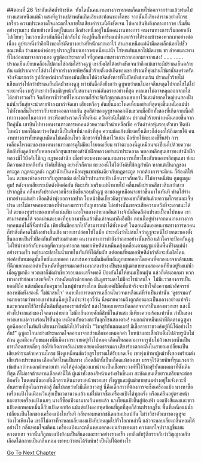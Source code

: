##ตอนที่ 26 วิชาอันเลิศล้ำห้าชนิด
 ทันใดนั้นคนงานทางการหกคนก็คลายโซ่ออกจากร่างแล้วฟาดไปทางแสงเหนือแม่น้ำ
แสงที่ดูว่างเปล่าพลันเกิดเสียงสะท้อนของโลหะ จากนั้นก็เสียงคำรามอย่างโกรธเกรี้ยว
ความประหลาดใจและตกใจภายในเสียงคำรามนี้ดังชัดเจน
โซ่หกเส้นขึงตึงกลางอากาศ เริ่มสั่นอย่างรุนแรง
ปลายข้างหนึ่งอยู่ในแสง อีกข้างหนึ่งอยู่ในมือคนงานทางการ
คนงานทางการเริ่มถอยหลังไปเงียบๆ ในเวลาเดียวกันก็ดึงโซ่กลับไป
หินปูพื้นสีเทาริมแม่น้ำแตกร้าวใต้รองเท้าของพวกเขาอย่างต่อเนื่อง
ดูประหนึ่งว่าอีกฝั่งของโซ่มัดบางอย่างที่หนักมากเอาไว้
ลำแสงเหนือแม่น้ำมืดลงเล็กน้อยไปชั่วขณะหนึ่ง
ร่างผอมดำค่อยๆ ปรากฏขึ้นบนอากาศเหนือแม่น้ำ
โซ่หกเส้นแยกไปมัดแขน ขา ลำคอและหางที่โผล่ออกมาจากกางเกง
ฉูซูต้องประหลาดใจที่ถูกคนงานทางการลากออกมาจากแสง!
……
……
ปราณเย็นเยียบเคลื่อนไปตามโซ่ถล่มใส่ร่างฉูซู
เขาสัมผัสได้อย่างชัดเจนว่าถึงแม้เขาจะมีปราณเย็นคล้ายกัน แต่ปราณจากโซ่ต่างไปจากร่างกายพิษอันชั่วร้ายตั้งแต่เกิดของเขา
ปราณที่พุ่งผ่านโซ่มานั้นเคร่งครัดจริงจังมากกว่า รูปลักษณ์น่ากลัวของมันเปี่ยมไปด้วยจิตสังหารที่ไม่ปิดบังซ่อนเร้น
ปราณชั่วร้ายไม่แข็งแกร่งไปกว่าปราณเย็นมืดมัวของฉูซู ทว่ามันดื้อดึงยิ่งกว่า ฉูซูพบว่าตนไม่อาจดิ้นหลุดไปจากโซ่ได้ไประยะหนึ่ง
เขารู้ว่าเขากำลังเผชิญหน้ากับสถานการณ์อันตรายอย่างที่สุด หากเขาไม่อาจหลุดออกจากโซ่ได้อย่างรวดเร็ว จิตสังหารชั่วร้ายที่ไหลมาตามโซ่จะจับวิญญาณของเขาเอาไว้และค่ายกลใหญ่บนสองฝั่งแม่น้ำเวิ่นสุ่ยจะนำสายฟ้าลงมากำจัดเขา
เสียงหวือๆ อันเย็นและโหดเหี้ยมอย่างที่สุดพุ่งขึ้นเหนือแม่น้ำ โซ่ทั้งหกสั่นไหวราวกับจะขาดออกจากกัน
ชุดสีดำของฉูซูขาดออกดังแขวกเมื่อปีกทั้งสองที่เกิดจากเนื้อสีเทากางออกในอากาศ กระพืออย่างรวดเร็วในหิมะ
ควันดำนับไม่ถ้วน ปราณชั่วร้ายเน่าเหม็นลอยขึ้นจากปีกคู่นั้น
เขาบินไปทางคนงานทางการหกคนด้วยความเร็วน่าเหลือเชื่อ
ควันดำห่อหุ้มรอบตัวเขา ปิดบังใบหน้า บอกได้เลยว่าควันดำนี้เป็นพิษที่น่ากลัวที่สุด ความขัดแย้งเพียงครั้งเดียวก็ส่งผลให้ถึงตายได้
คนงานทางการทั้งหกดูเหมือนไม่เคลื่อนไหว มือขวาจับโซ่เอาไว้แน่น มือซ้ายใช้ตะบองชี้ขึ้นฟ้า
การเคลื่อนไหวตะบองของคนงานทางการดูไม่มีอะไรยอดเยี่ยม ทว่าตะบองนี้ดูเหมือนจะเปี่ยมไปด้วยความลึกลับซึ่งดูคล้ายกับพลองพลิกขุนเขาของสำนักฝึกหลวงอย่างน่าประหลาด
พลองพลิกขุนเขาของสำนักฝึกหลวงมีไว้บังคับใช้กฎ กฎของสำนัก
เมื่อท่าตะบองของคนงานทางการเกี่ยวโยงกับพลองพลิกขุนเขา ย่อมมีความคล้ายคลึงกัน บังคับใช้กฎ
อย่างไรก็ตาม ตะบองนี้ไม่ได้บังคับใช้กฎสำนัก หากแต่เป็นกฎของตระกูล
กฎตระกูลถัง
กฎสำนักเป็นเหมือนขุนเขาเช่นเดียวกับกฎตระกูล
หากต้องการจะตีคน ก็ต้องตีให้โดน
ตะบองฟาดลงราวกับภูเขาถล่ม ต่อให้เร็วปานสายฟ้า เลือนราวกับควัน ก็ไม่อาจหนีพ้น
ตูมตูมตูมตูม! หลังจากเสียงระเบิดดังติดต่อกัน หิมะบริเวณริมแม่น้ำหายไป คลื่นพลังปราณสีขาวสิบกว่าสายปรากฏขึ้น
คลื่นพลังปราณพวกนี้ระเบิดขึ้นรอบตัวฉูซู
ตะบองดูเหมือนจะยาวขึ้นมาในทันที ฟาดใส่ร่างเขาอย่างแม่นยำ
เลือดสีดำพุ่งออกจากปาก ใบหน้าบิดเบี้ยวผิดรูปของเขาก็ยับย่นด้วยความโกรธและเจ็บปวด
เขาไม่อาจหลบตะบองที่ฟาดลงมาราวกับภูเขาถล่ม ไม่อย่างนั้นเขาจะเสียความหวังที่จะเอาชนะได้ไป
ตะบองทุบร่างของเขาดังแน่นทึบ และใจกลางค่ายกลอันสว่างจ้ามีเลือดสีดำเปรอะเปื้อนไปหมด
เขาสามารถทนได้ รอดผ่านตะบองที่ทุบลงมาชั้นแล้วชั้นเล่าจนมาถึงอีกฝั่ง ตอนนี้อยู่ห่างจากคนงานทางการหกคนแค่ไม่กี่จั้งเท่านั้น เพียงยื่นมือออกไปก็สามารถฆ่าได้ทั้งหมด!
ในตอนนั้นเองคนงานทางการหกคนก็ทำสิ่งที่คาดไม่ถึงอย่างสิ้นเชิง พวกเขาปล่อยโซ่ในมือ ประหนึ่งว่าไม่สนใจว่าฉูซูจะหนีไป ยกตะบองตั้งขึ้นกลายเป็นรั้วป้องกันตัวพร้อมล่าถอย
คนงานทางการกำลังล่าถอยอย่างนั้นหรือ แล้วใครจะป้องกันฉูซูไม่ให้ฆ่าพ่อค้ากับหมอดูที่ควบคุมค่ายกล
หมอกพิษสีดำเหม็นคลุ้งเคลื่อนตามฉูซูแผ่ซึมพื้นที่ริมแม่น้ำอย่างรวดเร็ว หญ้าและปลาในน้ำตายในทันทีที่ได้สัมผัส
แต่ตอนที่หมอกพิษสีดำกำลังจะสัมผัสโดนพ่อค้ากับหมอดูมันก็พลันแยกออก
เฉกเช่นความมืดมิดที่พลันถูกแยกออกโดยคนที่ตกลงมาจากด้านบน
ที่ฉีกแยกหมอกดำเป็นหมัดที่ดูธรรมดาอย่างมากสองข้าง
เป็นของผู้เฒ่าขายขนมสองคนที่ยืนอยู่ริมแม่น้ำ
เมื่อฉูซูมาถึง พวกเขาก็มัดผ้าเขียวรอบแผงเสร็จพอดี ป้องกันไม่ให้ขนมเปื้อนฝุ่น แล้วก็เดินออกมา
พวกเขางอเข่าย่อเอวสงบจิตใจ กำหมัดแล้วต่อยออก
มันดูธรรมดาไม่มีอะไรน่าสนใจ  ไม่มีแววของการเป็นยอดฝีมือ แต่เหมือนกับครูมวยในหมู่บ้านห่างไกล
มีแต่ยอดฝีมือที่แท้จริงจะเข้าใจถึงความน่าอัศจรรย์ของหมัดทั้งสองนี้
‘ไม่น่าสนใจ’ หมายถึงการลดการเคลื่อนไหวจนเหลือแค่ที่จำเป็นเท่านั้น
‘ดูธรรมดา’ หมายความว่าพวกเขาทำเช่นนี้อยู่เป็นประจำทุกวี่วัน
นี่หมายความถึงถูกต้องและเป็นกลางอย่างแท้จริง
และพวกเขาใช้วิชาที่ดั้งเดิมที่สุดของราชสำนัก!
แสงไร้ขอบเขตระเบิดออกจากกำปั้นของพวกเขา
แสงนี้ต่างไปจากแสงของใจกลางค่ายกล ไม่มีกลิ่นอายศักดิ์สิทธิ์ในลำแสง มีเพียงความร้อนเท่านั้น
กำปั้นของพวกเขาแผ่ความร้อนไร้สิ้นสุด เหมือนกับดวงตะวันลุกโชนสองดวง!
หมอกดำเหม็นเน่าที่ติดตามฉูซูมาถูกฉีกออกในทันที
เสียงเผาไหม้ดังไปทั่วลำน้ำ
“วิชาสุริยันแผดเผา! มีเชื้อสายราชวงศ์อยู่ที่นี่ได้อย่างไรกัน!”
ฉูซูตะโกนอย่างประหลาดใจออกมาจากส่วนลึกของหมอกดำ
ใบหน้าและเสื้อผ้าเต็มไปด้วยรูนับไม่ถ้วน ดูเหมือนกับขนมงาที่มีเม็ดงากระจายอยู่ทั่วไปหมด
เลือดไหลออกมาจากรูนับไม่ถ้วนพวกนั้นเป็นธารเลือดสายเล็กๆ ก่อให้เกิดภาพอันน่าสยดสยองผิดธรรมดา
เสียงร้องตกตะลึงในสายลมเปลี่ยนเป็นเสียงคำรามด้วยความโกรธ ฟังดูเหมือนสัตว์อสูรโบราณได้รับบาดเจ็บ
เขาพุ่งเข้าหาผู้เฒ่าทั้งสองพร้อมส่งเสียงร้องประหลาด เลือดสีดำไหลเป็นทาง
เลือดสีดำนี้เป็นเลือดแท้ของเขา บรรจุไว้ด้วยพิษที่รุนแรงกว่าเข้มข้นกว่าหมอกดำหลายเท่า
ต่อให้คู่ต่อสู้ของเขาน่าจะเป็นเชื้อพระวงศ์ที่ใช้วิชาสุริยันแผดเผาที่ดั้งเดิมที่สุด ก็ไม่อาจต้านทานเลือดดำนี้ได้
ผู้เฒ่าทั้งสองสีหน้าเคร่งขรึมขึ้นมา สะบัดแขนเสื้อยาวเตรียมจะต่อยอีกครั้ง
ในตอนนั้นเองที่เด็กสาวเดินมาตรงหน้าพวกเขา
ทั้งฉูซูและผู้เฒ่าขายขนมต่างอยู่ในจังหวะที่อันตรายที่สุดในการต่อสู้ ลืมไปเลยว่ายังมีเด็กสาวอยู่
นี่คือเด็กสาวที่ต้องการจะซื้อเครื่องแป้ง
นางหาซื้อเครื่องแป้งในเมืองเวิ่นสุ่ยเป็นเวลานานแล้ว แม้ไม่อาจซื้อเครื่องแป้งได้ทุกครั้ง หรือแค่ยืนอยู่ตรงหน้าแผงขายเครื่องแป้งเฉยๆ นางก็ซื้อแป้งมามากเกินพอแล้ว
นางโยนแป้งขึ้นสู่ท้องฟ้า
ผงแป้งสีแดงและขาว แป้งดอกหอมหมื่นลี้กับแป้งดอกท้อ แม้แต่แป้งดอกพุดซ้อนที่ถูกที่สุดก็ล้วนปรากฏขึ้น
พื้นที่เหนือแม่น้ำเปลี่ยนเป็นโลกของเครื่องแป้งในทันที กลิ่นหอมหลากชนิดผสมปนเปกัน
ไม่ว่าวิชาตัวเบาของฉูซูจะว่องไวเพียงใด เขาก็ไม่อาจที่จะหลบเลี่ยงผงแป้งที่ปกคลุมไปทั่วโลกเหล่านี้ แล้วจะหลบเลี่ยงกลิ่นหอมได้อย่างไร
กลิ่นหอมโจมตีคน
เครื่องแป้งและกลิ่นหอมตกลงบนร่างของเขา
ความตกใจปรากฏขึ้นบนดวงตาเขา จากนั้นก็ถูกผงแป้งย้อมเป็นสีแดงและขาวอย่างรวดเร็ว
เขาถึงกับรู้สึกราวกับว่าวิญญาณกับเลือดได้กลายเป็นกลิ่นหอม
เขาพบว่าตนได้รับพิษ!
เป็นไปได้อย่างไร


[Go To Next Chapter]( ./853.md)